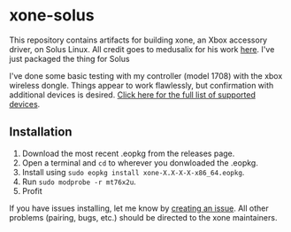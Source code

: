 # xone-solus
This repository contains artifacts for building xone, an Xbox accessory driver, on Solus Linux. All credit goes to medusalix for his work [here](https://github.com/medusalix/xone). I've just packaged the thing for Solus

I've done some basic testing with my controller (model 1708) with the xbox wireless dongle. Things appear to work flawlessly, but confirmation with additional devices is desired. [Click here for the full list of supported devices](https://github.com/medusalix/xone#supported-devices).

## Installation
1. Download the most recent .eopkg from the releases page.
2. Open a terminal and `cd` to wherever you donwloaded the .eopkg.
3. Install using `sudo eopkg install xone-X.X-X-X-x86_64.eopkg`.
4. Run `sudo modprobe -r mt76x2u`. 
5. Profit

If you have issues installing, let me know by [creating an issue](https://github.com/infinitymdm/xone-solus/issues). All other problems (pairing, bugs, etc.) should be directed to the xone maintainers.
